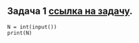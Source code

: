 ## Задача 1  [ссылка на задачу](https://acmp.ru/index.asp?main=task&id_task=108&ins=1#solution).
```
N = int(input())
print(N)
```
